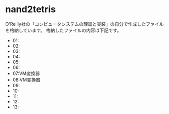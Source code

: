# nand2tetris

O'Reilly社の「コンピュータシステムの理論と実装」の自分で作成したファイルを格納しています。
格納したファイルの内容は下記です。

- 01:
- 02:
- 03:
- 04:
- 05:
- 06:
- 07:VM変換器
- 08:VM変換器
- 09:
- 10:
- 11:
- 12:
- 13:
